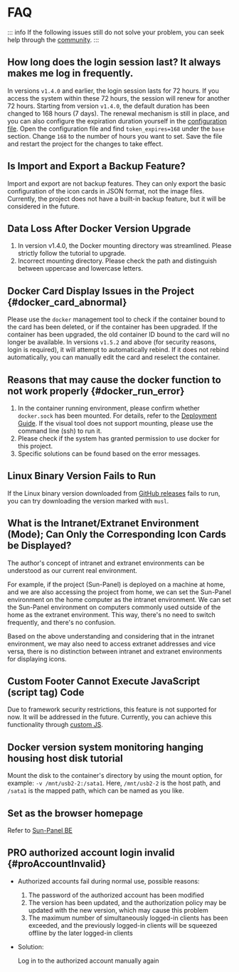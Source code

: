 # FAQ

::: info 
If the following issues still do not solve your problem, you can seek help through the [community](/introduce/author_groups.html).
:::

## How long does the login session last? It always makes me log in frequently.

In versions `v1.4.0` and earlier, the login session lasts for 72 hours. If you access the system within these 72 hours, the session will renew for another 72 hours. Starting from version `v1.4.0`, the default duration has been changed to 168 hours (7 days). The renewal mechanism is still in place, and you can also configure the expiration duration yourself in the [configuration file](../advanced/config.md). Open the configuration file and find `token_expires=168` under the `base` section. Change `168` to the number of hours you want to set. Save the file and restart the project for the changes to take effect.

## Is Import and Export a Backup Feature?

Import and export are not backup features. They can only export the basic configuration of the icon cards in JSON format, not the image files. Currently, the project does not have a built-in backup feature, but it will be considered in the future.

## Data Loss After Docker Version Upgrade

1. In version v1.4.0, the Docker mounting directory was streamlined. Please strictly follow the tutorial to upgrade.
2. Incorrect mounting directory. Please check the path and distinguish between uppercase and lowercase letters.


## Docker Card Display Issues in the Project {#docker_card_abnormal}

Please use the `docker` management tool to check if the container bound to the card has been deleted, or if the container has been upgraded. If the container has been upgraded, the old container ID bound to the card will no longer be available. In versions `v1.5.2` and above (for security reasons, login is required), it will attempt to automatically rebind. If it does not rebind automatically, you can manually edit the card and reselect the container.

## Reasons that may cause the docker function to not work properly {#docker_run_error}

1. In the container running environment, please confirm whether `docker.sock` has been mounted. For details, refer to the [Deployment Guide](../usage/quick_deploy#docker_run). If the visual tool does not support mounting, please use the command line (ssh) to run it.
2. Please check if the system has granted permission to use docker for this project.
3. Specific solutions can be found based on the error messages.


## Linux Binary Version Fails to Run

If the Linux binary version downloaded from [GitHub releases](https://github.com/hslr-s/sun-panel/releases) fails to run, you can try downloading the version marked with `musl`.

## What is the Intranet/Extranet Environment (Mode); Can Only the Corresponding Icon Cards be Displayed?

The author's concept of intranet and extranet environments can be understood as our current real environment.

For example, if the project (Sun-Panel) is deployed on a machine at home, and we are also accessing the project from home, we can set the Sun-Panel environment on the home computer as the intranet environment. We can set the Sun-Panel environment on computers commonly used outside of the home as the extranet environment. This way, there's no need to switch frequently, and there's no confusion.

Based on the above understanding and considering that in the intranet environment, we may also need to access extranet addresses and vice versa, there is no distinction between intranet and extranet environments for displaying icons.

## Custom Footer Cannot Execute JavaScript (script tag) Code

Due to framework security restrictions, this feature is not supported for now. It will be addressed in the future. Currently, you can achieve this functionality through [custom JS](../advanced/custom_js_css.md).

## Docker version system monitoring hanging housing host disk tutorial

Mount the disk to the container's directory by using the mount option, for example: `-v /mnt/usb2-2:/sata1`. Here, `/mnt/usb2-2` is the host path, and `/sata1` is the mapped path, which can be named as you like.

## Set as the browser homepage

Refer to [Sun-Panel BE](../browser_extension/index.md)

## PRO authorized account login invalid {#proAccountInvalid}

- Authorized accounts fail during normal use, possible reasons:

   1. The password of the authorized account has been modified
   2. The version has been updated, and the authorization policy may be updated with the new version, which may cause this problem
   3. The maximum number of simultaneously logged-in clients has been exceeded, and the previously logged-in clients will be squeezed offline by the later logged-in clients

- Solution:

   Log in to the authorized account manually again